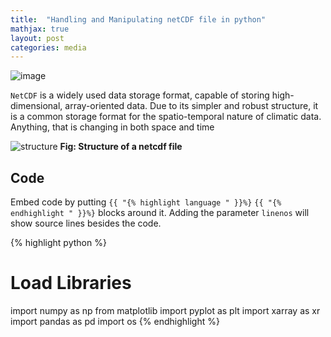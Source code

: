 ```yaml
---
title:  "Handling and Manipulating netCDF file in python"
mathjax: true
layout: post
categories: media
---
```

![image](https://user-images.githubusercontent.com/109160548/178548932-1665e40a-1561-4f3a-a49a-413f7fcb6d77.png)

`NetCDF` is a widely used data storage format, capable of storing high-dimensional, array-oriented data. Due to its simpler and robust structure, it is a common storage format for the spatio-temporal nature of climatic data. Anything, that is changing in both space and time  

![structure](https://user-images.githubusercontent.com/109160548/178547196-de404e22-36d9-4397-b2e3-7493b7e93378.png)
**Fig: Structure of a netcdf file**

## Code

Embed code by putting `{{ "{% highlight language " }}%}` `{{ "{% endhighlight " }}%}` blocks around it. Adding the parameter `linenos` will show source lines besides the code.


{% highlight python %}
# Load Libraries

import numpy as np
from matplotlib import pyplot as plt
import xarray as xr
import pandas as pd
import os
{% endhighlight %}




